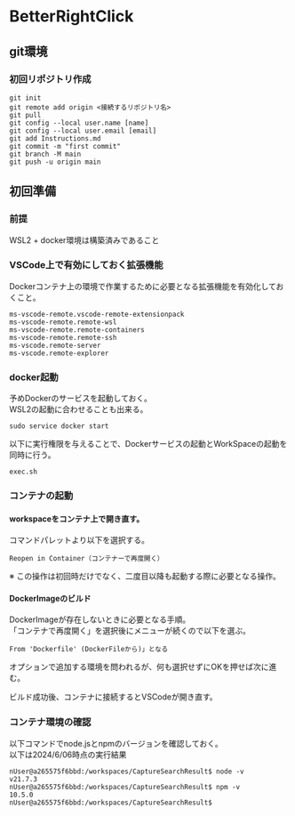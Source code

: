 # BetterRightClick

## git環境

### 初回リポジトリ作成

    git init
    git remote add origin <接続するリポジトリ名>
    git pull
    git config --local user.name [name]
    git config --local user.email [email]
    git add Instructions.md
    git commit -m "first commit"
    git branch -M main
    git push -u origin main

## 初回準備

### 前提

WSL2 + docker環境は構築済みであること

### VSCode上で有効にしておく拡張機能

Dockerコンテナ上の環境で作業するために必要となる拡張機能を有効化しておくこと。  

    ms-vscode-remote.vscode-remote-extensionpack
    ms-vscode-remote.remote-wsl
    ms-vscode-remote.remote-containers
    ms-vscode-remote.remote-ssh
    ms-vscode.remote-server
    ms-vscode.remote-explorer


### docker起動

予めDockerのサービスを起動しておく。  
WSL2の起動に合わせることも出来る。  

    sudo service docker start

以下に実行権限を与えることで、Dockerサービスの起動とWorkSpaceの起動を同時に行う。  

    exec.sh

### コンテナの起動

#### workspaceをコンテナ上で開き直す。

コマンドパレットより以下を選択する。  

    Reopen in Container（コンテナーで再度開く）

※ この操作は初回時だけでなく、二度目以降も起動する際に必要となる操作。  

#### DockerImageのビルド

DockerImageが存在しないときに必要となる手順。  
「コンテナで再度開く」を選択後にメニューが続くので以下を選ぶ。  

    From 'Dockerfile' (DockerFileから)」となる

オプションで追加する環境を問われるが、何も選択せずにOKを押せば次に進む。  

ビルド成功後、コンテナに接続するとVSCodeが開き直す。  

### コンテナ環境の確認

以下コマンドでnode.jsとnpmのバージョンを確認しておく。  
以下は2024/6/06時点の実行結果  

    nUser@a265575f6bbd:/workspaces/CaptureSearchResult$ node -v
    v21.7.3
    nUser@a265575f6bbd:/workspaces/CaptureSearchResult$ npm -v
    10.5.0
    nUser@a265575f6bbd:/workspaces/CaptureSearchResult$
